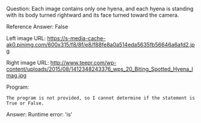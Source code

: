 Question: Each image contains only one hyena, and each hyena is standing with its body turned rightward and its face turned toward the camera.

Reference Answer: False

Left image URL: https://s-media-cache-ak0.pinimg.com/600x315/f8/8f/e8/f88fe8a0a514eda5635fb56646a6afd2.jpg

Right image URL: http://www.teepr.com/wp-content/uploads/2015/08/1412348243376_wps_20_Biting_Spotted_Hyena_Imag.jpg

Program:

```
The program is not provided, so I cannot determine if the statement is True or False.
```
Answer: Runtime error: 'is'

